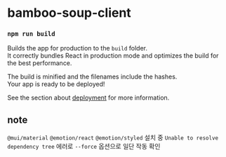 # bamboo-soup-client

### `npm run build`

Builds the app for production to the `build` folder.\
It correctly bundles React in production mode and optimizes the build for the best performance.

The build is minified and the filenames include the hashes.\
Your app is ready to be deployed!

See the section about [deployment](https://facebook.github.io/create-react-app/docs/deployment) for more information.

## note

`@mui/material` `@emotion/react` `@emotion/styled` 설치 중 `Unable to resolve dependency tree` 에러로 `--force` 옵션으로 일단 작동 확인
